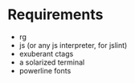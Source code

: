 # Requirements

- rg
- js (or any js interpreter, for jslint)
- exuberant ctags
- a solarized terminal
- powerline fonts
